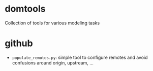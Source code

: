 # domtools
Collection of tools for various modeling tasks


# github

- `populate_remotes.py`: simple tool to configure remotes and avoid confusions around origin, upstream, ...